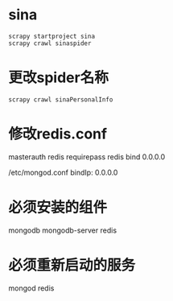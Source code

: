 # sina

```
scrapy startproject sina
scrapy crawl sinaspider
```

# 更改spider名称

```
scrapy crawl sinaPersonalInfo
```

# 修改redis.conf

masterauth redis
requirepass redis
bind 0.0.0.0

/etc/mongod.conf
bindIp: 0.0.0.0

# 必须安装的组件

mongodb mongodb-server
redis

# 必须重新启动的服务

mongod
redis
